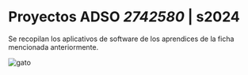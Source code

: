 # Proyectos ADSO *_2742580_* | s2024

Se recopilan los aplicativos de software de los aprendices de la ficha mencionada anteriormente.


![gato](https://i.pinimg.com/474x/0e/73/d6/0e73d6fba0720b4c504cd95aa8e2a001--talking-cat-funny-talking.jpg)